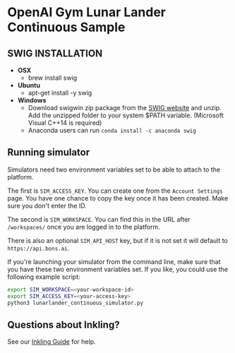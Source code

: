 # OpenAI Gym Lunar Lander Continuous Sample

## SWIG INSTALLATION
* **OSX**
  * brew install swig
* **Ubuntu**
  * apt-get install -y swig
* **Windows**
  * Download swigwin zip package from the [SWIG website](http://www.swig.org/) and unzip. Add the unzipped folder to your system $PATH variable. (Microsoft Visual C++14 is required)
  * Anaconda users can run `conda install -c anaconda swig`

## Running simulator
Simulators need two environment variables set to be able to attach to the platform.

The first is `SIM_ACCESS_KEY`. You can create one from the `Account Settings` page.
You have one chance to copy the key once it has been created. Make sure you don't enter
the ID.

The second is `SIM_WORKSPACE`. You can find this in the URL after `/workspaces/` once
you are logged in to the platform.

There is also an optional `SIM_API_HOST` key, but if it is not set it will default to `https://api.bons.ai`.

If you're launching your simulator from the command line, make sure that you have these two
environment variables set. If you like, you could use the following example script:

```sh
export SIM_WORKSPACE=<your-workspace-id>
export SIM_ACCESS_KEY=<your-access-key>
python3 lunarlander_continuous_simulator.py
```

## Questions about Inkling?

See our [Inkling Guide](https://docs.microsoft.com/en-us/bonsai/inkling/) for help.
